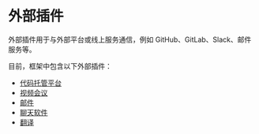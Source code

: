 # 外部插件

外部插件用于与外部平台或线上服务通信，例如 GitHub、GitLab、Slack、邮件服务等。

目前，框架中包含以下外部插件：

- [代码托管平台](/zh-cn/plugin/external/hosting_platform.md)
- [视频会议](/zh-cn/plugin/external/video_meeting.md)
- [邮件](/zh-cn/plugin/external/mail.md)
- [聊天软件](/zh-cn/plugin/external/im.md)
- [翻译](/zh-cn/plugin/external/translation.md)
